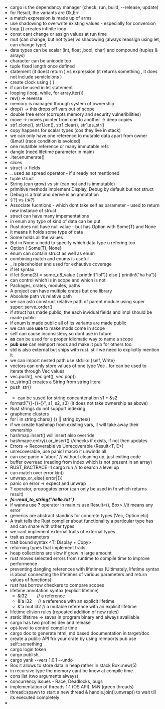 * cargo is the dependancy manager (check, run, build, --release, update)
* for Result, the variants are Ok,Err
* a match expression is made up of arms
* use shadowing to overwrite existing values - especially for conversion
* loop {} creates infinite loop
* const cant change or assign values at run time
* mut (can change, but not type) vs shadowing (always reassign using let, can change type) 
* data types can be scalar (int, float ,bool, char) and compound (tuples & arrays)
* character can be unicode too
* tuple fixed length once defined
* statement (it doest return ) vs expression (it returns something , it does not include semiclolons )
* create clock using { }
* if can be used in let statement
* looping (loop, while, for array.iter())
* rev() -> reverse
* memory is managed through system of ownership
* drop() -> this drops off vars out of scope
* double free error (corrupts memory and security vulneribilities)
* move -> moves pointer from one to another -> deep copies
* str1.clone(), str1.len(), str1.clear(), str1.as_str()
* copy happens for scalar types (cos they live in stack)
* we can only have one reference to mutable data apart from owner (&mut) (race condition is avoided)
* one mutatble reference or many immutable refs
* dangle (need lifetime parameter in main)
* .iter.enumerate()
* slices
* struct -> fields
* .. used as spread operator - if already not mentioned
* tuple struct
* String (can grow) vs str (can not and is immutable)
* primitive methods implement Display, Debug by default but not struct
* Debug is a triat and derive is an annotation
* {:?} vs {:#?}
* Associate fucntions - which dont take self as parameter - used to return new instance of struct
* struct can have many impementations
* in enum any type of kind of data can be put
* Rust does not have null value - but has Option<T> with Some(T) and None
* <T> it means it holds some type of data 
* Some holds all the values
* But in None u nedd to specify which data type u refering too
* Option<T> { Some(T), None}
* enum can contain struct as well as enum
* combining match and enums is useful
* _ is placeholder and used for exhautive coverage
* if let syntax
* if let Some(3) = some_u8_value { println!("lol")} else { println!("ha ha")}
* can control which is in scope and which is not
* Packages, crates, modules, paths
* A project can have multiple crates but one library
* Absolute path vs relative path
* we can aslo construct relative path of parent module using super super::serve_order()
* if struct has made public, the each invidual fields and impl should be made public
* if enum is made public all of its variants are made public
* we can use  ****use**** to make mods come in scope
* self can cause inconsistecy so dont use in future
* ****as**** can be used for a proper idiomatic way to name a scope
* ****pub**** ****use**** can reimport mods and make it pub for others too
* std is also external but ships with rust. still we need to explicitly mention it
* we can import nested path use std::io::{self, Write}
* vectors can only store values of one type Vec<T> . for can be used to iterate through Vec values
* vec.push(), vec.get(), vec.pop()
* to_string() creates a String from string literal
* push_str()
* + can be sused for string concantenation s1 + &s2
* format!("{}-{}-{}", s1, s2, s3) (it does not take ownership as above)
* Rust strings do not support indexing
* grapheme clusters
* for i in string.chars() {} || string.bytes()
* if we create hashmap from existing vars, it will take away their ownership
* hashmap.insert() will insert also override
* hashmape.entry().or_insert() //checks if exists, if not then updates
* Errors -> Recoverable vs Unrecoverable (Result<T, E>)
* unrecoverable, use panic! macro it unwinds all
* can use panic = 'abort' // without cleaning up, just exiting code
* buffer overread (reading from index which is not present in an array)
* RUST_BACTRACE=1 cargo run // to search a level up
* can match over error.kin() 
* unwrap_or_else(|error|{})
* panic on error -> expect and unwrap 
* ? operator, propogates error (can only be used in fn which returns result)
* *******fs::read_to_string("hello.txt")*******
* if wanna use ****?**** operator in main.rs use Result<(), Box<dyn Error>> //it means any error
* generics are abstract standins for concrete types (Vec<T>, Option etc)
* A trait tells the Rust compiler about functionality a particular type has and can share with other types
* we cant implement external traits of external types
* trait as parameters
* trait bound syntax <T: Display + Copy>
* returning types that implement traits
* heap collections are slow if grew in large amount
* rust moves selected errors from runtime to compile time to improve performence
* preventing dangling references with lifetimes (Ultimately, lifetime syntax is about connecting the lifetimes of various parameters and return values of functions)
* rust has borrow checkers to compare scopes
* lifetime annotation syntax (explicit lifetime)
  * &i32        // a reference
  * &'a i32     // a reference with an explicit lifetime
  * &'a mut i32 // a mutable reference with an explicit lifetime
* lifetime elision rules (repeated addition of new rules)
* static lifetime -> saves in program binary and always avalilable 
* cargo has two profiles dev and release
* opt-level to control compile time
* cargo doc to generate html, md based documentation in target/doc
* create a public API fro your crate by using reimports pub use self::something
* cargo login token
* cargo publish, 
* cargo yank --vers 1.0.1 --undo
* Box<T> it allows to store data in heap rather in stack Box::new(5)
* in recursive type the memory cant be know at compile time
* cons list (two arguments always)
* concurrency issues - Race, Deadlocks, bugs
* implementation of threads 1:1 (OS API), M:N (green threads)
* thread::spawn to start a new thread & handle.join().unwrap() to wait till its executed completely
* 